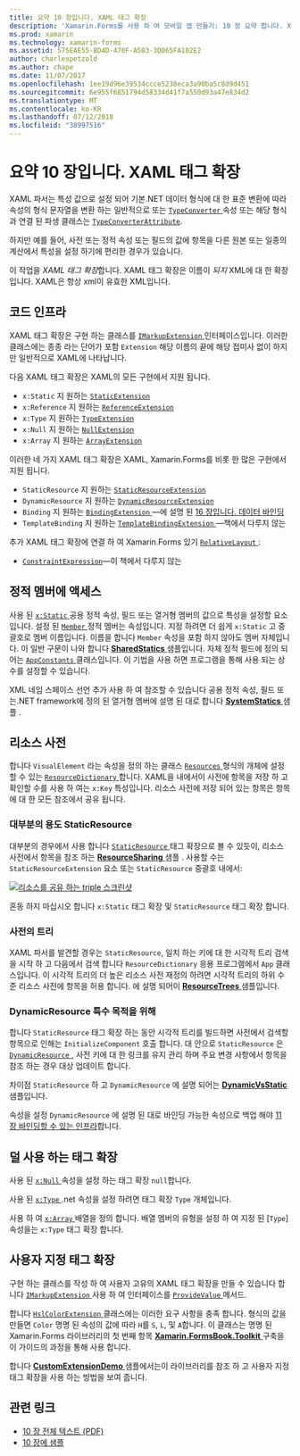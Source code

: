 ```yaml
---
title: 요약 10 장입니다. XAML 태그 확장
description: 'Xamarin.Forms를 사용 하 여 모바일 앱 만들기: 10 장 요약 합니다. XAML 태그 확장'
ms.prod: xamarin
ms.technology: xamarin-forms
ms.assetid: 575EAE55-BD4D-470F-A583-3D065FA102E2
author: charlespetzold
ms.author: chape
ms.date: 11/07/2017
ms.openlocfilehash: 1ee19d96e39534ccce5238eca3a90ba5c8d9d451
ms.sourcegitcommit: 6e955f6851794d58334d41f7a550d93a47e834d2
ms.translationtype: MT
ms.contentlocale: ko-KR
ms.lasthandoff: 07/12/2018
ms.locfileid: "38997516"
---
```

# <a name="summary-of-chapter-10-xaml-markup-extensions"></a>요약 10 장입니다. XAML 태그 확장

XAML 파서는 특성 값으로 설정 되어 기본.NET 데이터 형식에 대 한 표준 변환에 따라 속성의 형식 문자열을 변환 하는 일반적으로 또는 [ `TypeConverter` ](xref:Xamarin.Forms.TypeConverter) 속성 또는 해당 형식과 연결 된 파생 클래스는 [`TypeConverterAttribute`](xref:Xamarin.Forms.TypeConverterAttribute).

하지만 예를 들어, 사전 또는 정적 속성 또는 필드의 값에 항목을 다른 원본 또는 일종의 계산에서 특성을 설정 하기에 편리한 경우가 있습니다.

이 작업을 *XAML 태그 확장*합니다. XAML 태그 확장은 이름이 *되지* XML에 대 한 확장입니다. XAML은 항상 xml이 유효한 XML입니다.

## <a name="the-code-infrastructure"></a>코드 인프라

XAML 태그 확장은 구현 하는 클래스를 [ `IMarkupExtension` ](xref:Xamarin.Forms.Xaml.IMarkupExtension) 인터페이스입니다. 이러한 클래스에는 종종 라는 단어가 포함 `Extension` 해당 이름의 끝에 해당 접미사 없이 하지만 일반적으로 XAML에 나타납니다.

다음 XAML 태그 확장은 XAML의 모든 구현에서 지원 됩니다.

- `x:Static` 지 원하는 [`StaticExtension`](xref:Xamarin.Forms.Xaml.StaticExtension)
- `x:Reference` 지 원하는 [`ReferenceExtension`](xref:Xamarin.Forms.Xaml.ReferenceExtension)
- `x:Type` 지 원하는 [`TypeExtension`](xref:Xamarin.Forms.Xaml.TypeExtension)
- `x:Null` 지 원하는 [`NullExtension`](xref:Xamarin.Forms.Xaml.NullExtension)
- `x:Array` 지 원하는 [`ArrayExtension`](xref:Xamarin.Forms.Xaml.ArrayExtension)

이러한 네 가지 XAML 태그 확장은 XAML, Xamarin.Forms를 비롯 한 많은 구현에서 지원 됩니다.

- `StaticResource` 지 원하는 [`StaticResourceExtension`](xref:Xamarin.Forms.Xaml.StaticResourceExtension)
- `DynamicResource` 지 원하는 [`DynamicResourceExtension`](xref:Xamarin.Forms.Xaml.DynamicResourceExtension)
- `Binding` 지 원하는 [ `BindingExtension` ](xref:Xamarin.Forms.Xaml.BindingExtension) &mdash;에 설명 된 [16 장입니다. 데이터 바인딩](#chapter16)
- `TemplateBinding` 지 원하는 [ `TemplateBindingExtension` ](xref:Xamarin.Forms.Xaml.TemplateBindingExtension) &mdash;책에서 다루지 않는

추가 XAML 태그 확장에 연결 하 여 Xamarin.Forms 있기 [ `RelativeLayout` ](xref:Xamarin.Forms.RelativeLayout):

- [`ConstraintExpression`](xref:Xamarin.Forms.ConstraintExpression)&mdash;이 책에서 다루지 않는

## <a name="accessing-static-members"></a>정적 멤버에 액세스

사용 된 [ `x:Static` ](xref:Xamarin.Forms.Xaml.StaticExtension) 공용 정적 속성, 필드 또는 열거형 멤버의 값으로 특성을 설정할 요소입니다. 설정 된 [ `Member` ](xref:Xamarin.Forms.Xaml.StaticExtension.Member) 정적 멤버는 속성입니다. 지정 하려면 더 쉽게 `x:Static` 고 중괄호로 멤버 이름입니다. 이름을 합니다 `Member` 속성을 포함 하지 않아도 멤버 자체입니다. 이 일반 구문이 나와 합니다 [ **SharedStatics** ](https://github.com/xamarin/xamarin-forms-book-samples/tree/master/Chapter10/SharedStatics) 샘플입니다. 자체 정적 필드에 정의 되어는 [ `AppConstants` ](https://github.com/xamarin/xamarin-forms-book-samples/blob/master/Chapter10/SharedStatics/SharedStatics/SharedStatics/AppConstants.cs) 클래스입니다. 이 기법을 사용 하면 프로그램을 통해 사용 되는 상수를 설정할 수 있습니다.

XML 네임 스페이스 선언 추가 사용 하 여 참조할 수 있습니다 공용 정적 속성, 필드 또는.NET framework에 정의 된 열거형 멤버에 설명 된 대로 합니다 [ **SystemStatics** ](https://github.com/xamarin/xamarin-forms-book-samples/tree/master/Chapter10/SystemStatics) 샘플 .

## <a name="resource-dictionaries"></a>리소스 사전

합니다 `VisualElement` 라는 속성을 정의 하는 클래스 [ `Resources` ](xref:Xamarin.Forms.VisualElement.Resources) 형식의 개체에 설정할 수 있는 [ `ResourceDictionary` ](xref:Xamarin.Forms.ResourceDictionary)합니다. XAML을 내에서이 사전에 항목을 저장 하 고 확인할 수를 사용 하 여는 `x:Key` 특성입니다. 리소스 사전에 저장 되어 있는 항목은 항목에 대 한 모든 참조에서 공유 됩니다.

### <a name="staticresource-for-most-purposes"></a>대부분의 용도 StaticResource

대부분의 경우에서 사용 합니다 [ `StaticResource` ](xref:Xamarin.Forms.Xaml.StaticResourceExtension) 태그 확장으로 볼 수 있듯이, 리소스 사전에서 항목을 참조 하는 [ **ResourceSharing** ](https://github.com/xamarin/xamarin-forms-book-samples/tree/master/Chapter10/ResourceSharing) 샘플 . 사용할 수는 `StaticResourceExtension` 요소 또는 `StaticResource` 중괄호 내에서:

[![리소스를 공유 하는 triple 스크린샷](images/ch10fg03-small.png "리소스 공유")](images/ch10fg03-large.png#lightbox "리소스 공유")

혼동 하지 마십시오 합니다 `x:Static` 태그 확장 및 `StaticResource` 태그 확장 합니다.

### <a name="a-tree-of-dictionaries"></a>사전의 트리

XAML 파서를 발견할 경우는 `StaticResource`, 일치 하는 키에 대 한 시각적 트리 검색을 시작 하 고 다음에서 검색 합니다 `ResourceDictionary` 응용 프로그램에서 `App` 클래스입니다. 이 시각적 트리의 더 높은 리소스 사전 재정의 하려면 시각적 트리의 하위 수준 리소스 사전에 항목을 허용 합니다. 에 설명 되어이 [ **ResourceTrees** ](https://github.com/xamarin/xamarin-forms-book-samples/tree/master/Chapter10/ResourceTrees) 샘플입니다.

### <a name="dynamicresource-for-special-purposes"></a>DynamicResource 특수 목적을 위해

합니다 `StaticResource` 태그 확장 하는 동안 시각적 트리를 빌드하면 사전에서 검색할 항목으로 인해는 `InitializeComponent` 호출 합니다. 대 안으로 `StaticResource` 은 [ `DynamicResource` ](xref:Xamarin.Forms.Xaml.DynamicResourceExtension), 사전 키에 대 한 링크를 유지 관리 하며 주요 변경 사항에서 항목을 참조 하는 경우 대상 업데이트 합니다.

차이점 `StaticResource` 하 고 `DynamicResource` 에 설명 되어는 [ **DynamicVsStatic** ](https://github.com/xamarin/xamarin-forms-book-samples/tree/master/Chapter10/DynamicVsStatic) 샘플입니다.

속성을 설정 `DynamicResource` 에 설명 된 대로 바인딩 가능한 속성으로 백업 해야 [11 장 바인딩할 수 있는 인프라](chapter11.md)합니다.

## <a name="lesser-used-markup-extensions"></a>덜 사용 하는 태그 확장

사용 된 [ `x:Null` ](xref:Xamarin.Forms.Xaml.NullExtension) 속성을 설정 하는 태그 확장 `null`합니다.

사용 된 [ `x:Type` ](xref:Xamarin.Forms.Xaml.TypeExtension) .net 속성을 설정 하려면 태그 확장 `Type` 개체입니다.

사용 하 여 [ `x:Array` ](xref:Xamarin.Forms.Xaml.ArrayExtension) 배열을 정의 합니다. 배열 멤버의 유형을 설정 하 여 지정 된 [`Type`] 속성을는 `x:Type` 태그 확장 합니다.

## <a name="a-custom-markup-extension"></a>사용자 지정 태그 확장

구현 하는 클래스를 작성 하 여 사용자 고유의 XAML 태그 확장을 만들 수 있습니다 합니다 [ `IMarkupExtension` ](xref:Xamarin.Forms.Xaml.IMarkupExtension) 사용 하 여 인터페이스를 [ `ProvideValue` ](xref:Xamarin.Forms.Xaml.IMarkupExtension.ProvideValue(System.IServiceProvider)) 메서드.

합니다 [ `HslColorExtension` ](https://github.com/xamarin/xamarin-forms-book-samples/blob/master/Libraries/Xamarin.FormsBook.Toolkit/Xamarin.FormsBook.Toolkit/HslColorExtension.cs) 클래스에는 이러한 요구 사항을 충족 합니다. 형식의 값을 만들면 `Color` 명명 된 속성의 값에 따라 `H`를 `S`, `L`, 및 `A`합니다. 이 클래스는 명명 된 Xamarin.Forms 라이브러리의 첫 번째 항목 [ **Xamarin.FormsBook.Toolkit** ](https://github.com/xamarin/xamarin-forms-book-samples/tree/master/Libraries/Xamarin.FormsBook.Toolkit) 구축을이 가이드의 과정을 통해 사용 합니다.

합니다 [ **CustomExtensionDemo** ](https://github.com/xamarin/xamarin-forms-book-samples/tree/master/Chapter10/CustomExtensionDemo) 샘플에서는이 라이브러리를 참조 하 고 사용자 지정 태그 확장을 사용 하는 방법을 보여 줍니다.



## <a name="related-links"></a>관련 링크

- [10 장 전체 텍스트 (PDF)](https://download.xamarin.com/developer/xamarin-forms-book/XamarinFormsBook-Ch10-Apr2016.pdf)
- [10 장에 샘플](https://github.com/xamarin/xamarin-forms-book-samples/tree/master/Chapter10)
